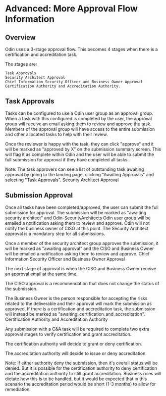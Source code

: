 # Advanced: More Approval Flow Information

## Overview
Odin uses a 3-stage approval flow. This becomes 4 stages when there is a certification and accreditation task.

The stages are:

    Task Approvals
    Security Architect Approval
    Chief Information Security Officer and Business Owner Approval
    Certification Authority and Accreditation Authority.

## Task Approvals
Tasks can be configured to use a Odin user group as an approval group. When a task with this configured is completed by the user, the approval group will receive an email asking them to review and approve the task. Members of the approval group will have access to the entire submission and other allocated tasks to help with their review.

Once the reviewer is happy with the task, they can click "approve" and it will be marked as "approved by X" on the submission summary screen. This will flag it as complete within Odin and the user will be able to submit the full submission for approval if they have completed all tasks.

Note: The task approvers can see a list of outstanding task awaiting approval by going to the landing page, clicking "Awaiting Approvals" and selecting "Task Approvals".
Security Architect Approval

## Submission Approval
Once all tasks have been completed/approved, the user can submit the full submission for approval. The submission will be marked as "awaiting security architect" and Odin-SecurityArchitects Odin user group will be emailed a notification asking them to review and approve. Odin will not notify the business owner of CISO at this point. The Security Architect approval is a mandatory step for all submissions.

Once a member of the security architect group approves the submission, it will be marked as "awaiting approval" and the CISO and Business Owner will be emailed a notification asking them to review and approve.
Chief Information Security Officer and Business Owner Approval

The next stage of approval is when the CISO and Business Owner receive an approval email at the same time.

The CISO approval is a recommendation that does not change the status of the submission.

The Business Owner is the person responsible for accepting the risks related to the deliverable and their approval will mark the submission as approved. If there is a certification and accreditation task, the submission will instead be marked as "awaiting_certification_and_accreditation".
Certification Authority and Accreditation Authority

Any submission with a C&A task will be required to complete two extra approval stages to verify certification and grant accreditation.

The certification authority will decide to grant or deny certification.

The accreditation authority will decide to issue or deny accreditation.

Note: If either authority deny the submission, then it's overall status will be denied. But it is possible for the certification authority to deny certification and the accreditation authority to still grant accreditation. Business rules will dictate how this is to be handled, but it would be expected that in this scenario the accreditation period would be short (1-3 months) to allow for remediation.
